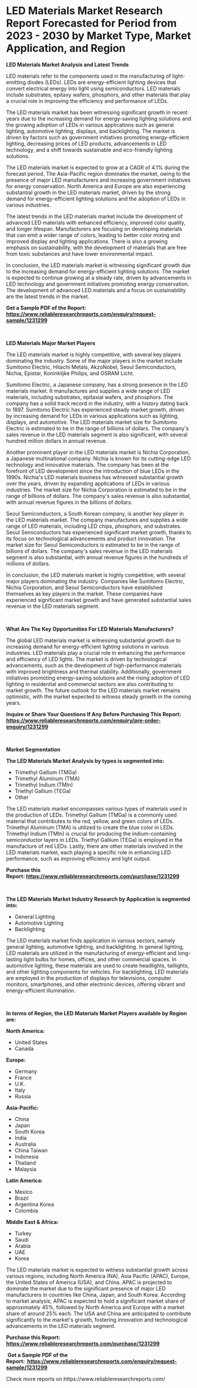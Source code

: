 <p><h1>LED Materials Market Research Report Forecasted for Period from 2023 -  2030 by Market Type, Market Application, and Region</h1></p><p><strong>LED Materials Market Analysis and Latest Trends</strong></p>
<p><p>LED materials refer to the components used in the manufacturing of light-emitting diodes (LEDs). LEDs are energy-efficient lighting devices that convert electrical energy into light using semiconductors. LED materials include substrates, epitaxy wafers, phosphors, and other materials that play a crucial role in improving the efficiency and performance of LEDs.</p><p>The LED materials market has been witnessing significant growth in recent years due to the increasing demand for energy-saving lighting solutions and the growing adoption of LEDs in various applications such as general lighting, automotive lighting, displays, and backlighting. The market is driven by factors such as government initiatives promoting energy-efficient lighting, decreasing prices of LED products, advancements in LED technology, and a shift towards sustainable and eco-friendly lighting solutions.</p><p>The LED materials market is expected to grow at a CAGR of 4.1% during the forecast period. The Asia-Pacific region dominates the market, owing to the presence of major LED manufacturers and increasing government initiatives for energy conservation. North America and Europe are also experiencing substantial growth in the LED materials market, driven by the strong demand for energy-efficient lighting solutions and the adoption of LEDs in various industries.</p><p>The latest trends in the LED materials market include the development of advanced LED materials with enhanced efficiency, improved color quality, and longer lifespan. Manufacturers are focusing on developing materials that can emit a wider range of colors, leading to better color mixing and improved display and lighting applications. There is also a growing emphasis on sustainability, with the development of materials that are free from toxic substances and have lower environmental impact.</p><p>In conclusion, the LED materials market is witnessing significant growth due to the increasing demand for energy-efficient lighting solutions. The market is expected to continue growing at a steady rate, driven by advancements in LED technology and government initiatives promoting energy conservation. The development of advanced LED materials and a focus on sustainability are the latest trends in the market.</p></p>
<p><strong>Get a Sample PDF of the Report:&nbsp; <a href="https://www.reliableresearchreports.com/enquiry/request-sample/1231299">https://www.reliableresearchreports.com/enquiry/request-sample/1231299</a></strong></p>
<p>&nbsp;</p>
<p><strong>LED Materials Major Market Players</strong></p>
<p><p>The LED materials market is highly competitive, with several key players dominating the industry. Some of the major players in the market include Sumitomo Electric, Hitachi Metals, AkzoNobel, Seoul Semiconductors, Nichia, Epistar, Koninklijke Philips, and OSRAM Licht. </p><p>Sumitomo Electric, a Japanese company, has a strong presence in the LED materials market. It manufactures and supplies a wide range of LED materials, including substrates, epitaxial wafers, and phosphors. The company has a solid track record in the industry, with a history dating back to 1897. Sumitomo Electric has experienced steady market growth, driven by increasing demand for LEDs in various applications such as lighting, displays, and automotive. The LED materials market size for Sumitomo Electric is estimated to be in the range of billions of dollars. The company's sales revenue in the LED materials segment is also significant, with several hundred million dollars in annual revenue.</p><p>Another prominent player in the LED materials market is Nichia Corporation, a Japanese multinational company. Nichia is known for its cutting-edge LED technology and innovative materials. The company has been at the forefront of LED development since the introduction of blue LEDs in the 1990s. Nichia's LED materials business has witnessed substantial growth over the years, driven by expanding applications of LEDs in various industries. The market size for Nichia Corporation is estimated to be in the range of billions of dollars. The company's sales revenue is also substantial, with annual revenue figures in the billions of dollars.</p><p>Seoul Semiconductors, a South Korean company, is another key player in the LED materials market. The company manufactures and supplies a wide range of LED materials, including LED chips, phosphors, and substrates. Seoul Semiconductors has experienced significant market growth, thanks to its focus on technological advancements and product innovation. The market size for Seoul Semiconductors is estimated to be in the range of billions of dollars. The company's sales revenue in the LED materials segment is also substantial, with annual revenue figures in the hundreds of millions of dollars.</p><p>In conclusion, the LED materials market is highly competitive, with several major players dominating the industry. Companies like Sumitomo Electric, Nichia Corporation, and Seoul Semiconductors have established themselves as key players in the market. These companies have experienced significant market growth and have generated substantial sales revenue in the LED materials segment.</p></p>
<p>&nbsp;</p>
<p><strong>What Are The Key Opportunities For LED Materials Manufacturers?</strong></p>
<p><p>The global LED materials market is witnessing substantial growth due to increasing demand for energy-efficient lighting solutions in various industries. LED materials play a crucial role in enhancing the performance and efficiency of LED lights. The market is driven by technological advancements, such as the development of high-performance materials with improved brightness and thermal stability. Additionally, government initiatives promoting energy-saving solutions and the rising adoption of LED lighting in residential and commercial sectors are also contributing to market growth. The future outlook for the LED materials market remains optimistic, with the market expected to witness steady growth in the coming years.</p></p>
<p><strong>Inquire or Share Your Questions If Any Before Purchasing This Report: <a href="https://www.reliableresearchreports.com/enquiry/pre-order-enquiry/1231299">https://www.reliableresearchreports.com/enquiry/pre-order-enquiry/1231299</a></strong></p>
<p>&nbsp;</p>
<p><strong>Market Segmentation</strong></p>
<p><strong>The LED Materials Market Analysis by types is segmented into:</strong></p>
<p><ul><li>Trimethyl Gallium (TMGa)</li><li>Trimethyl Aluminum (TMA)</li><li>Trimethyl Indium (TMIn)</li><li>Triethyl Gallium (TEGa)</li><li>Other</li></ul></p>
<p><p>The LED materials market encompasses various types of materials used in the production of LEDs. Trimethyl Gallium (TMGa) is a commonly used material that contributes to the red, yellow, and green colors of LEDs. Trimethyl Aluminum (TMA) is utilized to create the blue color in LEDs. Trimethyl Indium (TMIn) is crucial for producing the indium-containing semiconductor layers in LEDs. Triethyl Gallium (TEGa) is employed in the manufacture of red LEDs. Lastly, there are other materials involved in the LED materials market, each playing a specific role in enhancing LED performance, such as improving efficiency and light output.</p></p>
<p><strong>Purchase this Report:&nbsp;<a href="https://www.reliableresearchreports.com/purchase/1231299">https://www.reliableresearchreports.com/purchase/1231299</a></strong></p>
<p>&nbsp;</p>
<p><strong>The LED Materials Market Industry Research by Application is segmented into:</strong></p>
<p><ul><li>General Lighting</li><li>Automotive Lighting</li><li>Backlighting</li></ul></p>
<p><p>The LED materials market finds application in various sectors, namely general lighting, automotive lighting, and backlighting. In general lighting, LED materials are utilized in the manufacturing of energy-efficient and long-lasting light bulbs for homes, offices, and other commercial spaces. In automotive lighting, these materials are used to create headlights, taillights, and other lighting components for vehicles. For backlighting, LED materials are employed in the production of displays for televisions, computer monitors, smartphones, and other electronic devices, offering vibrant and energy-efficient illumination.</p></p>
<p>&nbsp;</p>
<p><strong>In terms of Region, the LED Materials Market Players available by Region are:</strong></p>
<p>
    <p> <strong> North America: </strong>
        <ul>
            <li>United States</li>
            <li>Canada</li>
        </ul>
        </p> 
    <p> <strong> Europe: </strong>
        <ul>
            <li>Germany</li>
            <li>France</li>
            <li>U.K.</li>
            <li>Italy</li>
            <li>Russia</li>
        </ul>
        </p> 
    <p> <strong> Asia-Pacific: </strong>
        <ul>
            <li>China</li>
            <li>Japan</li>
            <li>South Korea</li>
            <li>India</li>
            <li>Australia</li>
            <li>China Taiwan</li>
            <li>Indonesia</li>
            <li>Thailand</li>
            <li>Malaysia</li>
        </ul>
        </p> 
    <p> <strong> Latin America: </strong>
        <ul>
            <li>Mexico</li>
            <li>Brazil</li>
            <li>Argentina Korea</li>
            <li>Colombia</li>
        </ul>
        </p> 
    <p> <strong> Middle East & Africa: </strong>
        <ul>
            <li>Turkey</li>
            <li>Saudi</li>
            <li>Arabia</li>
            <li>UAE</li>
            <li>Korea</li>
        </ul>
    </p>
    </p>
<p><p>The LED materials market is expected to witness substantial growth across various regions, including North America (NA), Asia Pacific (APAC), Europe, the United States of America (USA), and China. APAC is projected to dominate the market due to the significant presence of major LED manufacturers in countries like China, Japan, and South Korea. According to market analysis, APAC is expected to hold a significant market share of approximately 45%, followed by North America and Europe with a market share of around 25% each. The USA and China are anticipated to contribute significantly to the market's growth, fostering innovation and technological advancements in the LED materials segment.</p></p>
<p><strong>Purchase this Report: <a href="https://www.reliableresearchreports.com/purchase/1231299">https://www.reliableresearchreports.com/purchase/1231299</a></strong></p>
<p>&nbsp;<strong>Get a Sample PDF of the Report:&nbsp;&nbsp;<a href="https://www.reliableresearchreports.com/enquiry/request-sample/1231299">https://www.reliableresearchreports.com/enquiry/request-sample/1231299</a></strong></p>
<p><strong></strong></p>
<p>Check more reports on https://www.reliableresearchreports.com/</p>